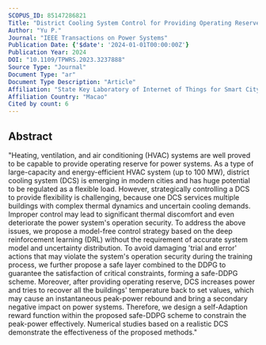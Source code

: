 ```yaml
---
SCOPUS_ID: 85147286821
Title: "District Cooling System Control for Providing Operating Reserve Based on Safe Deep Reinforcement Learning"
Author: "Yu P."
Journal: "IEEE Transactions on Power Systems"
Publication Date: {'$date': '2024-01-01T00:00:00Z'}
Publication Year: 2024
DOI: "10.1109/TPWRS.2023.3237888"
Source Type: "Journal"
Document Type: "ar"
Document Type Description: "Article"
Affiliation: "State Key Laboratory of Internet of Things for Smart City"
Affiliation Country: "Macao"
Cited by count: 6
---
```


## Abstract
"Heating, ventilation, and air conditioning (HVAC) systems are well proved to be capable to provide operating reserve for power systems. As a type of large-capacity and energy-efficient HVAC system (up to 100 MW), district cooling system (DCS) is emerging in modern cities and has huge potential to be regulated as a flexible load. However, strategically controlling a DCS to provide flexibility is challenging, because one DCS services multiple buildings with complex thermal dynamics and uncertain cooling demands. Improper control may lead to significant thermal discomfort and even deteriorate the power system's operation security. To address the above issues, we propose a model-free control strategy based on the deep reinforcement learning (DRL) without the requirement of accurate system model and uncertainty distribution. To avoid damaging 'trial and error' actions that may violate the system's operation security during the training process, we further propose a safe layer combined to the DDPG to guarantee the satisfaction of critical constraints, forming a safe-DDPG scheme. Moreover, after providing operating reserve, DCS increases power and tries to recover all the buildings' temperature back to set values, which may cause an instantaneous peak-power rebound and bring a secondary negative impact on power systems. Therefore, we design a self-Adaption reward function within the proposed safe-DDPG scheme to constrain the peak-power effectively. Numerical studies based on a realistic DCS demonstrate the effectiveness of the proposed methods."

